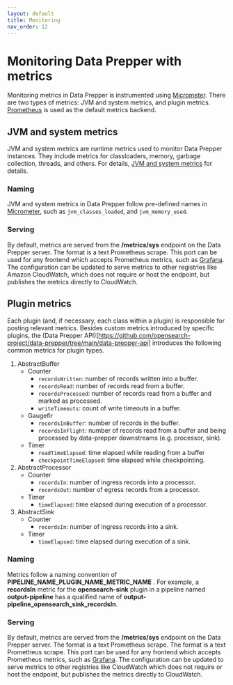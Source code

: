 ```yaml
---
layout: default
title: Monitoring
nav_order: 12
---
```


# Monitoring Data Prepper with metrics

Monitoring metrics in Data Prepper is instrumented using [Micrometer](https://micrometer.io/). There are two types of metrics: JVM and system metrics, and plugin metrics. [Prometheus](https://prometheus.io/) is used as the default metrics backend.

## JVM and system metrics

JVM and system metrics are runtime metrics used to monitor Data Prepper instances. They include metrics for classloaders, memory, garbage collection, threads, and others. For details, [JVM and system metrics](https://micrometer.io/docs/ref/jvm) for details. 

### Naming

JVM and system metrics in Data Prepper follow pre-defined names in [Micrometer](https://micrometer.io/docs/concepts#_naming_meters), such as `jvm_classes_loaded`, and `jvm_memory_used`. 

### Serving

By default, metrics are served from the **/metrics/sys** endpoint on the Data Prepper server. The format is a text Prometheus scrape. This port can be used for any frontend which accepts Prometheus metrics, such as [Grafana](https://prometheus.io/docs/visualization/grafana/). The configuration can be updated to serve metrics to other registries like Amazon CloudWatch, which does not require or host the endpoint, but publishes the metrics directly to CloudWatch.

## Plugin metrics

Each plugin (and, if necessary, each class within a plugin) is responsible for posting relevant metrics. Besides custom metrics introduced by specific plugins, the (Data Prepper API)[https://github.com/opensearch-project/data-prepper/tree/main/data-prepper-api] introduces the following common metrics for plugin types. 

<!--- For editorial review: Need help on how to adjust first sentence to avoid the use of parentheses. It doesn't seem to flow well.--->

1. AbstractBuffer
    - Counter
        - `recordsWritten`: number of records written into a buffer.
        - `recordsRead`: number of records read from a buffer.
        - `recordsProcessed`: number of records read from a buffer and marked as processed.
        - `writeTimeouts`: count of write timeouts in a buffer.
    - Gaugefir 
        - `recordsInBuffer`: number of records in the buffer.
        - `recordsInFlight`: number of records read from a buffer and being processed by data-prepper downstreams (e.g. processor, sink).
    - Timer
        - `readTimeElapsed`: time elapsed while reading from a buffer
        - `checkpointTimeElapsed`: time elapsed while checkpointing.
2. AbstractProcessor
    - Counter
        - `recordsIn`: number of ingress records into a processor.
        - `recordsOut`: number of egress records from a processor.
    - Timer
        - `timeElapsed`: time elapsed during execution of a processor.
3. AbstractSink
    - Counter
        - `recordsIn`: number of ingress records into a sink.
    - Timer
        - `timeElapsed`: time elapsed during execution of a sink. 

### Naming

Metrics follow a naming convention of **PIPELINE_NAME_PLUGIN_NAME_METRIC_NAME** . For example, a **recordsIn** metric for the **opensearch-sink** plugin in a pipeline named **output-pipeline** has a qualified name of **output-pipeline_opensearch_sink_recordsIn**.

### Serving

By default, metrics are served from the **/metrics/sys** endpoint on the Data Prepper server. The format is a text Prometheus scrape. The format is a text Prometheus scrape. This port can be used for any frontend which accepts Prometheus metrics, such as [Grafana](https://prometheus.io/docs/visualization/grafana/). The configuration can be updated to serve metrics to other registries like CloudWatch which does not require or host the endpoint, but publishes the metrics directly to CloudWatch.
